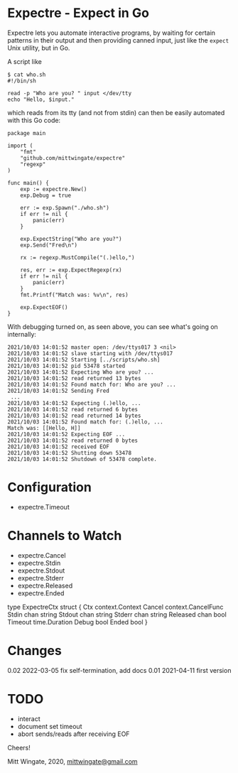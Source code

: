 Expectre - Expect in Go
=======================

Expectre lets you automate interactive programs, by waiting for certain
patterns in their output and then providing canned input, just like the
`expect` Unix utility, but in Go.

A script like

```
$ cat who.sh
#!/bin/sh

read -p "Who are you? " input </dev/tty
echo "Hello, $input."
```

which reads from its tty (and not from stdin) can then be easily automated with
this Go code:

```
package main

import (
	"fmt"
	"github.com/mittwingate/expectre"
	"regexp"
)

func main() {
	exp := expectre.New()
	exp.Debug = true

	err := exp.Spawn("./who.sh")
	if err != nil {
		panic(err)
	}

	exp.ExpectString("Who are you?")
	exp.Send("Fred\n")

	rx := regexp.MustCompile("(.)ello,")

	res, err := exp.ExpectRegexp(rx)
	if err != nil {
		panic(err)
	}
	fmt.Printf("Match was: %v\n", res)

	exp.ExpectEOF()
}
```

With debugging turned on, as seen above, you can see what's going on internally:

```
2021/10/03 14:01:52 master open: /dev/ttys017 3 <nil>
2021/10/03 14:01:52 slave starting with /dev/ttys017
2021/10/03 14:01:52 Starting [../scripts/who.sh]
2021/10/03 14:01:52 pid 53478 started
2021/10/03 14:01:52 Expecting Who are you? ...
2021/10/03 14:01:52 read returned 13 bytes
2021/10/03 14:01:52 Found match for: Who are you? ...
2021/10/03 14:01:52 Sending Fred
 ...
2021/10/03 14:01:52 Expecting (.)ello, ...
2021/10/03 14:01:52 read returned 6 bytes
2021/10/03 14:01:52 read returned 14 bytes
2021/10/03 14:01:52 Found match for: (.)ello, ...
Match was: [[Hello, H]]
2021/10/03 14:01:52 Expecting EOF ...
2021/10/03 14:01:52 read returned 0 bytes
2021/10/03 14:01:52 received EOF
2021/10/03 14:01:52 Shutting down 53478
2021/10/03 14:01:52 Shutdown of 53478 complete.
```

Configuration
=============

* expectre.Timeout

Channels to Watch
=================

* expectre.Cancel
* expectre.Stdin
* expectre.Stdout
* expectre.Stderr
* expectre.Released
* expectre.Ended

type ExpectreCtx struct {
	Ctx      context.Context
	Cancel   context.CancelFunc
	Stdin    chan string
	Stdout   chan string
	Stderr   chan string
	Released chan bool
	Timeout  time.Duration
	Debug    bool
	Ended    bool
}

Changes
=======

0.02 2022-03-05 fix self-termination, add docs
0.01 2021-04-11 first version

TODO
====

* interact
* document set timeout
* abort sends/reads after receiving EOF

Cheers!

Mitt Wingate, 2020, <mittwingate@gmail.com>
